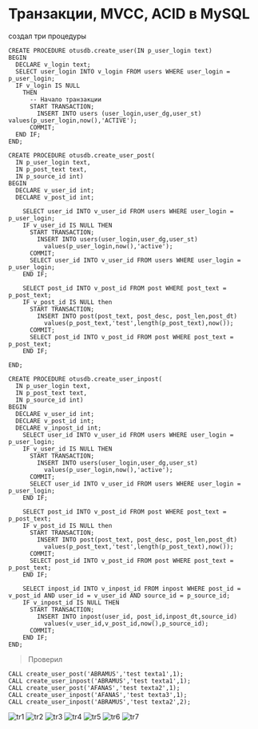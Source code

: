 # Транзакции, MVCC, ACID в MySQL 
создал три процедуры
```
CREATE PROCEDURE otusdb.create_user(IN p_user_login text)
BEGIN
  DECLARE v_login text;
  SELECT user_login INTO v_login FROM users WHERE user_login = p_user_login;
  IF v_login IS NULL
    THEN 
      -- Начало транзакции
      START TRANSACTION;
        INSERT INTO users (user_login,user_dg,user_st) values(p_user_login,now(),'ACTIVE');
      COMMIT;
  END IF;
END;

CREATE PROCEDURE otusdb.create_user_post(
  IN p_user_login text,
  IN p_post_text text,
  IN p_source_id int)
BEGIN
  DECLARE v_user_id int;
  DECLARE v_post_id int;
    
    SELECT user_id INTO v_user_id FROM users WHERE user_login = p_user_login;
    IF v_user_id IS NULL THEN
      START TRANSACTION;
        INSERT INTO users(user_login,user_dg,user_st)
          values(p_user_login,now(),'active');
      COMMIT;
      SELECT user_id INTO v_user_id FROM users WHERE user_login = p_user_login;
    END IF;

    SELECT post_id INTO v_post_id FROM post WHERE post_text = p_post_text;
    IF v_post_id IS NULL then
      START TRANSACTION;
        INSERT INTO post(post_text, post_desc, post_len,post_dt)
          values(p_post_text,'test',length(p_post_text),now());
      COMMIT;
      SELECT post_id INTO v_post_id FROM post WHERE post_text = p_post_text;
    END IF;

END;

CREATE PROCEDURE otusdb.create_user_inpost(
  IN p_user_login text,
  IN p_post_text text,
  IN p_source_id int)
BEGIN
  DECLARE v_user_id int;
  DECLARE v_post_id int;
  DECLARE v_inpost_id int;  
    SELECT user_id INTO v_user_id FROM users WHERE user_login = p_user_login;
    IF v_user_id IS NULL THEN
      START TRANSACTION;
        INSERT INTO users(user_login,user_dg,user_st)
          values(p_user_login,now(),'active');
      COMMIT;
      SELECT user_id INTO v_user_id FROM users WHERE user_login = p_user_login;
    END IF;

    SELECT post_id INTO v_post_id FROM post WHERE post_text = p_post_text;
    IF v_post_id IS NULL then
      START TRANSACTION;
        INSERT INTO post(post_text, post_desc, post_len,post_dt)
          values(p_post_text,'test',length(p_post_text),now());
      COMMIT;
      SELECT post_id INTO v_post_id FROM post WHERE post_text = p_post_text;
    END IF;
    
    SELECT inpost_id INTO v_inpost_id FROM inpost WHERE post_id = v_post_id AND user_id = v_user_id AND source_id = p_source_id;
    IF v_inpost_id IS NULL THEN 
      START TRANSACTION;
        INSERT INTO inpost(user_id, post_id,inpost_dt,source_id)
          values(v_user_id,v_post_id,now(),p_source_id);
      COMMIT;
    END IF;
END;
```
> Проверил
```
CALL create_user_post('ABRAMUS','test texta1',1);
CALL create_user_inpost('ABRAMUS','test texta1',1);
CALL create_user_post('AFANAS','test texta2',1);
CALL create_user_inpost('AFANAS','test texta3',1);
CALL create_user_inpost('ABRAMUS','test texta2',2);
```
![tr1](https://github.com/user-attachments/assets/c281f6f8-8424-42d5-ad40-8c6dcabc6783)
![tr2](https://github.com/user-attachments/assets/03fba79f-3a31-44cb-96eb-cf00f442dca9)
![tr3](https://github.com/user-attachments/assets/a9b9f428-fddd-4b09-8a8d-620d4e274f12)
![tr4](https://github.com/user-attachments/assets/9ca8586e-0976-4268-9026-8e19e1bdc487)
![tr5](https://github.com/user-attachments/assets/b30c1461-24ae-4674-b059-9b208288d527)
![tr6](https://github.com/user-attachments/assets/800f3061-0d54-4238-9d25-7aee5e48b2fc)
![tr7](https://github.com/user-attachments/assets/43c5d85c-4b92-4e4c-810d-4937337d3422)



